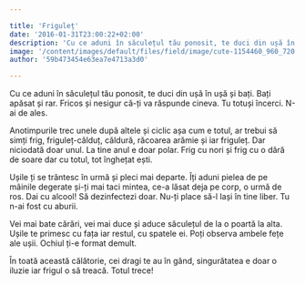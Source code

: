 ```yaml
---

title: 'Friguleț'
date: '2016-01-31T23:00:22+02:00'
description: 'Cu ce aduni în săculețul tău ponosit, te duci din ușă în ușă și bați. Bațiapăsat și rar. Fricos și nesigur că-ți va răspunde cineva. Tu totuși încerci.N-ai de ales.Anotimpurile trec unele după altele '
image: '/content/images/default/files/field/image/cute-1154460_960_720.jpg'
author: '59b473454e63ea7e4713a3d0'

---
```

<div class="kg-card-markdown"><p>Cu ce aduni în săculețul tău ponosit, te duci din ușă în ușă și bați. Bați apăsat și rar. Fricos și nesigur că-ți va răspunde cineva. Tu totuși încerci. N-ai de ales.</p>
<p>Anotimpurile trec unele după altele și ciclic așa cum e totul, ar trebui să simți  frig, friguleț-călduț, căldură, răcoarea arămie și iar friguleț. Dar niciodată doar unul. La tine anul e doar polar. Frig cu nori și frig cu o dâră de soare dar cu totul, tot înghețat ești.</p>
<p>Ușile ți se trântesc în urmă și pleci mai departe. Îți aduni pielea de pe mâinile degerate și-ți mai taci mintea, ce-a lăsat deja pe corp, o urmă de ros. Dai cu alcool! Să dezinfectezi doar. Nu-ți place să-l lași în tine liber. Tu n-ai fost cu aburii.</p>
<p>Vei mai bate cărări, vei mai duce și aduce săculețul de la o poartă la alta. Ușile te primesc cu fața iar restul, cu spatele ei. Poți observa ambele fețe ale ușii. Ochiul ți-e format demult.</p>
<p>În toată această călătorie, cei dragi te au în gând, singurătatea e doar o iluzie iar frigul o să treacă. Totul trece!</p>
<div> </div>
</div>
